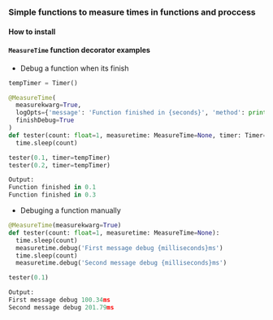### Simple functions to measure times in functions and proccess

#### How to install


#### ` MeasureTime ` function decorator examples
- Debug a function when its finish
``` python
tempTimer = Timer()

@MeasureTime(
  measurekwarg=True,
  logOpts={'message': 'Function finished in {seconds}', 'method': print},
  finishDebug=True
)
def tester(count: float=1, measuretime: MeasureTime=None, timer: Timer=None):
  time.sleep(count)

tester(0.1, timer=tempTimer)
tester(0.2, timer=tempTimer)

Output:
Function finished in 0.1
Function finished in 0.3
```

- Debuging a function manually
``` python
@MeasureTime(measurekwarg=True)
def tester(count: float=1, measuretime: MeasureTime=None):
  time.sleep(count)
  measuretime.debug('First message debug {milliseconds}ms')
  time.sleep(count)
  measuretime.debug('Second message debug {milliseconds}ms')

tester(0.1)

Output:
First message debug 100.34ms
Second message debug 201.79ms
```